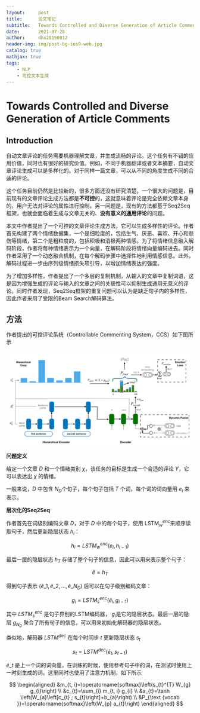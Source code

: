 ```yaml
---
layout:     post
title:      论文笔记
subtitle:   Towards Controlled and Diverse Generation of Article Comments
date:       2021-07-28
author:     dhx20150812
header-img: img/post-bg-ios9-web.jpg
catalog: true
mathjax: true
tags:
    - NLP
    - 可控文本生成
---
```


# Towards Controlled and Diverse Generation of Article Comments


## Introduction

自动文章评论的任务需要机器理解文章，并生成流畅的评论。这个任务有不错的应用价值，同时也有很好的研究价值。例如，不同于机器翻译或者文本摘要，自动文章评论生成可以是多样化的。对于同样一篇文章，可以从不同的角度生成不同的合适的评论。

这个任务目前仍然是比较新的，很多方面还没有研究清楚。一个很大的问题是，目前现有的文章评论生成方法都是**不可控**的，这就意味着评论是完全依赖文章本身的，用户无法对评论的属性进行控制。另一问题是，现有的方法都基于Seq2Seq框架，也就会面临着生成与文章无关的、**没有意义的通用评论**的问题。

本文中作者提出了一个可控的文章评论生成方法，它可以生成多样性的评论。作者首先构建了两个情绪数据集，一个是细粒度的，包括生气、厌恶、喜欢、开心和悲伤等情绪，第二个是粗粒度的，包括积极和消极两种情感。为了将情绪信息融入解码阶段，作者将每种情绪表示为一个向量，在解码阶段将情绪向量编码进去。同时作者采用了一个动态融合机制，在每个解码步骤中选择性地利用情感信息。此外，解码过程进一步由序列级情绪损失项引导，以增加情绪表达的强度。

为了增加多样性，作者提出了一个多层的复制机制，从输入的文章中复制词语，这是因为增强生成的评论与输入的文章之间的关联性可以抑制生成通用无意义的评论。同时作者发现，Seq2Seq框架的重复问题可以认为是缺乏句子内的多样性，因此作者采用了受限的Beam Search解码算法。

## 方法

作者提出的可控评论系统（Controllable Commenting System，CCS）如下图所示

<img src="https://raw.githubusercontent.com/dhx20150812/my-photo/main/image.png" style="zoom:80%;" />

**问题定义**

给定一个文章 $D$ 和一个情绪类别 $\chi$​，该任务的目标是生成一个合适的评论 $Y$，它可以表达出 $\chi$ 的情绪。

一般来说，$D$ 中包含 $N_D$​ 个句子，每个句子包括 $T$ 个词，每个词的词向量用 $e_i$ 来表示。

**层次化的Seq2Seq**

作者首先在词级别编码文章 $D$​，对于 $D$​ 中的每个句子，使用 $\text{LSTM}_{w}^{enc}$​​ 来​顺序读取句子，然后更新隐层状态 $h_i$：

$$
h_{i}=L S T M_{w}^{e n c}\left(e_{i}, h_{i-1}\right)
$$

最后一层的隐层状态 $h_T$ 存储了整个句子的信息，因此可以用来表示整个句子：

$$
\hat{e}=h_{T}
$$

得到句子表示 $(\hat{e}\_{1}, \hat{e}\_{2}, \ldots, \hat{e}\_{N_{D}})$ 后可以在句子级别编码文章：

$$
g_{i}=L S T M_{s}^{e n c}\left(\hat{e}_{i}, g_{i-1}\right)
$$

其中 $L S T M_{s}^{e n c}$ 是句子界别的LSTM编码器， $g_i$​ 是它的隐层状态。最后一层的隐层 $g_{N_{D}}$ 聚合了所有句子的信息，可以用来初始化解码器的隐层状态。

类似地，解码器 $LSTM^{dec}$ 在每个时间步 $t$ 更新隐层状态 $s_t$​ 

$$
s_{t}=L S T M^{d e c}\left(\bar{e}_{t}, s_{t-1}\right)
$$

$\bar{e}\_{t}$ 是上一个词的词向量，在训练的时候，使用参考句子中的词，在测试时使用上一时刻生成的词。这里同时也使用了注意力机制，如下所示

$$
\begin{aligned}
&m_{t, i}=\operatorname{softmax}\left(s_{t}^{T} W_{g} g_{i}\right) \\
&c_{t}=\sum_{i} m_{t, i} g_{i} \\
&a_{t}=\tanh \left(W_{a}\left[c_{t} ; s_{t}\right]+b_{a}\right) \\
&P_{\text {vocab }}=\operatorname{softmax}\left(W_{p} a_{t}\right)
\end{aligned}
$$
